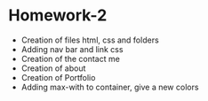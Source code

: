 # Homework-2
* Creation of files html, css and folders
* Adding nav bar and link css
* Creation of the contact me
* Creation of about 
* Creation of Portfolio
* Adding max-with to container, give a new colors 